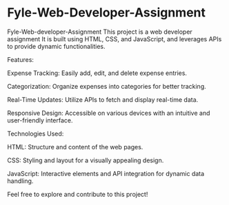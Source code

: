# Fyle-Web-Developer-Assignment

Fyle-Web-developer-Assignment
This project is a web developer assignment It is built using HTML, CSS, and JavaScript, and leverages APIs to provide dynamic functionalities.

Features:

Expense Tracking: Easily add, edit, and delete expense entries.

Categorization: Organize expenses into categories for better tracking.

Real-Time Updates: Utilize APIs to fetch and display real-time data.

Responsive Design: Accessible on various devices with an intuitive and user-friendly interface.


Technologies Used:

HTML: Structure and content of the web pages.

CSS: Styling and layout for a visually appealing design.

JavaScript: Interactive elements and API integration for dynamic data handling.

Feel free to explore and contribute to this project!


